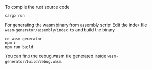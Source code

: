 To compile the rust source code

```
cargo run
```

For generating the wasm binary from assembly script
Edit the index file `wasm-generator/assembly/index.ts` and build the binary

```
cd wasm-generator
npm i
npm run build
```

You can find the debug.wasm file generated inside `wasm-generator/build/debug.wasm`.
